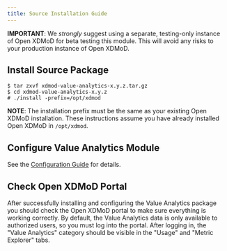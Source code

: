 ```yaml
---
title: Source Installation Guide
---
```


**IMPORTANT**: We *strongly* suggest using a separate, testing-only instance of
Open XDMoD for beta testing this module. This will avoid any risks to your
production instance of Open XDMoD.

Install Source Package
----------------------

```
$ tar zxvf xdmod-value-analytics-x.y.z.tar.gz
$ cd xdmod-value-analytics-x.y.z
# ./install -prefix=/opt/xdmod
```

**NOTE**: The installation prefix must be the same as your existing Open
XDMoD installation. These instructions assume you have already installed
Open XDMoD in `/opt/xdmod`.

Configure Value Analytics Module
------------------------

See the [Configuration Guide](configuration.html) for details.

Check Open XDMoD Portal
-----------------------

After successfully installing and configuring the Value Analytics package you
should check the Open XDMoD portal to make sure everything is working correctly.
By default, the Value Analytics data is only available to authorized users, so
you must log into the portal. After logging in, the "Value Analytics" category
should be visible in the "Usage" and "Metric Explorer" tabs.
